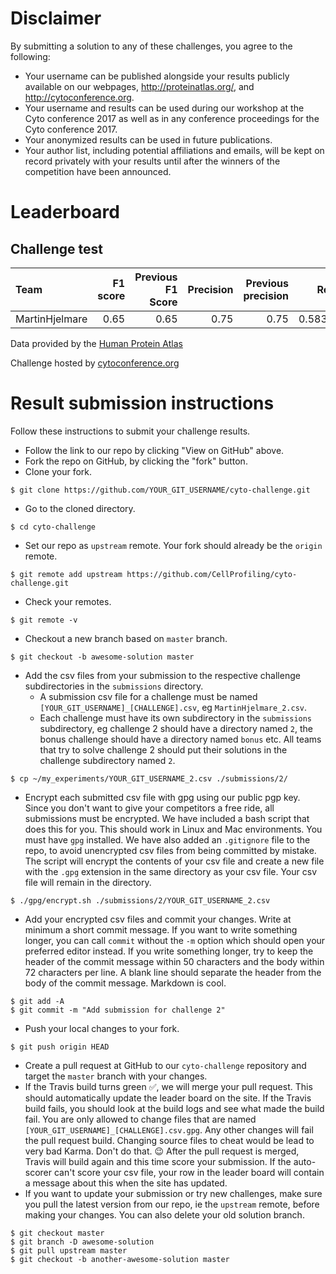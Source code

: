 # Disclaimer

By submitting a solution to any of these challenges, you agree to the following:

- Your username can be published alongside your results publicly available on our webpages, <results webpage here> http://proteinatlas.org/, and http://cytoconference.org.
- Your username and results can be used during our workshop at the Cyto conference 2017 as well as in any conference proceedings for the Cyto conference 2017.
- Your anonymized results can be used in future publications.
- Your author list, including potential affiliations and emails, will be kept on record privately with your results until after the winners of the competition have been announced.


# Leaderboard

## Challenge test

| Team           |   F1 score |   Previous F1 Score |   Precision |   Previous precision |   Recall |   Previous recall |
|:---------------|-----------:|--------------------:|------------:|---------------------:|---------:|------------------:|
| MartinHjelmare |       0.65 |                0.65 |        0.75 |                 0.75 | 0.583333 |          0.583333 |

Data provided by the [Human Protein Atlas](http://proteinatlas.org)

Challenge hosted by [cytoconference.org](http://cytoconference.org/2017/Program/Image-Analysis-Challenge.aspx)

# Result submission instructions

Follow these instructions to submit your challenge results.

- Follow the link to our repo by clicking "View on GitHub" above.
- Fork the repo on GitHub, by clicking the "fork" button.
- Clone your fork.

```
$ git clone https://github.com/YOUR_GIT_USERNAME/cyto-challenge.git
```

- Go to the cloned directory.

```
$ cd cyto-challenge
```

- Set our repo as `upstream` remote. Your fork should already be the `origin` remote.

```
$ git remote add upstream https://github.com/CellProfiling/cyto-challenge.git
```

- Check your remotes.

```
$ git remote -v
```

- Checkout a new branch based on `master` branch.

```
$ git checkout -b awesome-solution master
```

- Add the csv files from your submission to the respective challenge subdirectories in the `submissions` directory.
  - A submission csv file for a challenge must be named `[YOUR_GIT_USERNAME]_[CHALLENGE].csv`, eg `MartinHjelmare_2.csv`.
  - Each challenge must have its own subdirectory in the `submissions` subdirectory, eg challenge 2 should have a directory named `2`, the bonus challenge should have a directory named `bonus` etc. All teams that try to solve challenge 2 should put their solutions in the challenge subdirectory named `2`.

```
$ cp ~/my_experiments/YOUR_GIT_USERNAME_2.csv ./submissions/2/
```

- Encrypt each submitted csv file with gpg using our public pgp key. Since you don't want to give your competitors a free ride, all submissions must be encrypted. We have included a bash script that does this for you. This should work in Linux and Mac environments. You must have `gpg` installed. We have also added an `.gitignore` file to the repo, to avoid unencrypted csv files from being committed by mistake. The script will encrypt the contents of your csv file and create a new file with the `.gpg` extension in the same directory as your csv file. Your csv file will remain in the directory.

```
$ ./gpg/encrypt.sh ./submissions/2/YOUR_GIT_USERNAME_2.csv
```

- Add your encrypted csv files and commit your changes. Write at minimum a short commit message. If you want to write something longer, you can call `commit` without the `-m` option which should open your preferred editor instead. If you write something longer, try to keep the header of the commit message within 50 characters and the body within 72 characters per line. A blank line should separate the header from the body of the commit message. Markdown is cool.

```
$ git add -A
$ git commit -m "Add submission for challenge 2"
```

- Push your local changes to your fork.

```
$ git push origin HEAD
```

- Create a pull request at GitHub to our `cyto-challenge` repository and target the `master` branch with your changes.
- If the Travis build turns green :white_check_mark:, we will merge your pull request. This should automatically update the leader board on the site. If the Travis build fails, you should look at the build logs and see what made the build fail. You are only allowed to change files that are named `[YOUR_GIT_USERNAME]_[CHALLENGE].csv.gpg`. Any other changes will fail the pull request build. Changing source files to cheat would be lead to very bad Karma. Don't do that. :wink: After the pull request is merged, Travis will build again and this time score your submission. If the auto-scorer can't score your csv file, your row in the leader board will contain a message about this when the site has updated.
- If you want to update your submission or try new challenges, make sure you pull the latest version from our repo, ie the `upstream` remote, before making your changes. You can also delete your old solution branch.

```
$ git checkout master
$ git branch -D awesome-solution
$ git pull upstream master
$ git checkout -b another-awesome-solution master
```
